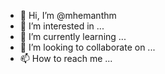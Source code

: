 - 👋 Hi, I’m @mhemanthm
- 👀 I’m interested in ...
- 🌱 I’m currently learning ...
- 💞️ I’m looking to collaborate on ...
- 📫 How to reach me ...

<!---
mhemanthm/mhemanthm is a ✨ special ✨ repository because its `README.md` (this file) appears on your GitHub profile.
You can click the Preview link to take a look at your changes.
--->
